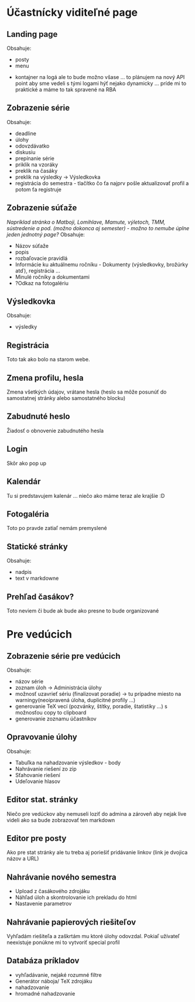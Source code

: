 Účastnícky viditeľné page
=========================

Landing page
----------------
Obsahuje:
- posty
- menu

+ kontajner na logá ale to bude možno všase ... to plánujem na nový API point aby sme vedeli s tými logami hýť nejako dynamicky ... príde mi to praktické a máme to tak spravené na RBA

Zobrazenie série
----------------
Obsahuje:
- deadline
- úlohy
- odovzdávatko
- diskusiu
- prepínanie série
- priklik na vzoráky
- preklik na časáky
- preklik na výsledky -> Výsledkovka
- registrácia do semestra - tlačítko čo ťa najprv pošle aktualizovať profil a potom ťa registruje

Zobrazenie súťaže
----------------
_Napríklad stránka o Matboji, Lomihlave, Mamute, výletoch, TMM, sústredenie a pod. (možno dokonca aj semester) - možno to nemube úplne jeden jednotný page?_
Obsahuje:
- Názov súťaže
- popis
- rozbaľovacie pravidlá
- Informácie ku aktuálnemu ročníku - Dokumenty (výsledkovky, brožúrky atď), registrácia ...
- Minulé ročníky a dokumentami
- ?Odkaz na fotogalériu

Výsledkovka
-----------
Obsahuje:
- výsledky


Registrácia
-----------
Toto tak ako bolo na starom webe.

Zmena profilu, hesla
--------------------
Zmena všetkých údajov, vrátane hesla (heslo sa môže posunúť do samostatnej stránky alebo samostatného blocku)

Zabudnuté heslo
---------------
Žiadosť o obnovenie zabudnutého hesla

Login
-----
Skôr ako pop up

Kalendár
--------
Tu si predstavujem kalenár ... niečo ako máme teraz ale krajšie :D

Fotogaléria
-----------
Toto po pravde zatiaľ nemám premyslené

Statické stránky
----------------
Obsahuje:
- nadpis
- text v markdowne

Prehľad časákov?
---------------
Toto neviem či bude ak bude ako presne to bude organizované


Pre vedúcich
============

Zobrazenie série pre vedúcich
-----------------------------
Obsahuje:
- názov série
- zoznam úloh -> Administrácia úlohy
- možnosť uzavrieť sériu (finalizovat poradie) -> tu prípadne miesto na warningy(neoipravená úloha, duplicitné profily ...)
- generovanie TeX vecí (pozvánky, štítky, poradie, štatistiky ...) s možnosťou copy to clipboard
- generovanie zoznamu účastníkov

Opravovanie úlohy
-----------------
Obsahuje:
- Tabuľka na nahadzovanie výsledkov - body
- Nahrávanie riešení zo zip
- Sťahovanie riešení
- Udeľovanie hlasov

Editor stat. stránky
--------------------------------
Niečo pre vedúckov aby nemuseli loziť do admina a zároveň aby nejak live videli ako sa bude zobrazovať ten markdown

Editor pre posty
----------------
Ako pre stat stránky ale tu treba aj poriešiť pridávanie linkov (link je dvojica názov a URL)

Nahrávanie nového semestra
--------------------------
- Upload z časákového zdrojáku
- Náhľad úloh a skontrolovanie ich prekladu do html
- Nastavenie parametrov

Nahrávanie papierových riešiteľov
---------------------------------
Vyhľadám riešiteľa a zaškrtám mu ktoré úlohy odovzdal. Pokiaľ užívateľ neexistuje ponúkne mi to vytvoriť special profil

Databáza príkladov
------------------
- vyhľadávanie, nejaké rozumné filtre
- Generátor náboja/ TeX zdrojáku
- nahadzovanie
- hromadné nahadzovanie
